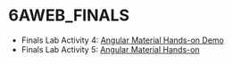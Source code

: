 # 6AWEB_FINALS

- Finals Lab Activity 4: [Angular Material Hands-on Demo](https://github.com/KentxStuuki/6AWEB_FINALS/tree/main/angular_mat)
- Finals Lab Activity 5: [Angular Material Hands-on](https://github.com/KentxStuuki/6AWEB_FINALS/tree/main/angular_mat_challenge)

